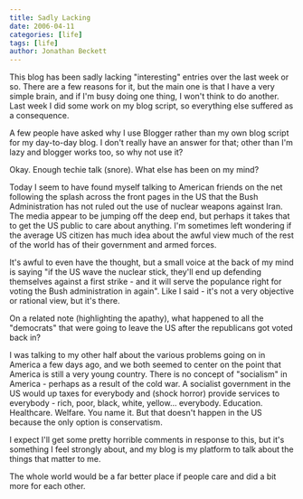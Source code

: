 ```yaml
---
title: Sadly Lacking
date: 2006-04-11
categories: [life]
tags: [life]
author: Jonathan Beckett
---
```


This blog has been sadly lacking "interesting" entries over the last week or so. There are a few reasons for it, but the main one is that I have a very simple brain, and if I'm busy doing one thing, I won't think to do another. Last week I did some work on my blog script, so everything else suffered as a consequence.

A few people have asked why I use Blogger rather than my own blog script for my day-to-day blog. I don't really have an answer for that; other than I'm lazy and blogger works too, so why not use it?

Okay. Enough techie talk (snore). What else has been on my mind?

Today I seem to have found myself talking to American friends on the net following the splash across the front pages in the US that the Bush Administration has not ruled out the use of nuclear weapons against Iran. The media appear to be jumping off the deep end, but perhaps it takes that to get the US public to care about anything. I'm sometimes left wondering if the average US citizen has much idea about the awful view much of the rest of the world has of their government and armed forces.

It's awful to even have the thought, but a small voice at the back of my mind is saying "if the US wave the nuclear stick, they'll end up defending themselves against a first strike - and it will serve the populance right for voting the Bush administration in again". Like I said - it's not a very objective or rational view, but it's there.

On a related note (highlighting the apathy), what happened to all the "democrats" that were going to leave the US after the republicans got voted back in?

I was talking to my other half about the various problems going on in America a few days ago, and we both seemed to center on the point that America is still a very young country. There is no concept of "socialism" in America - perhaps as a result of the cold war. A socialist government in the US would up taxes for everybody and (shock horror) provide services to everybody - rich, poor, black, white, yellow... everybody. Education. Healthcare. Welfare. You name it. But that doesn't happen in the US because the only option is conservatism.

I expect I'll get some pretty horrible comments in response to this, but it's something I feel strongly about, and my blog is my platform to talk about the things that matter to me.

The whole world would be a far better place if people care and did a bit more for each other.